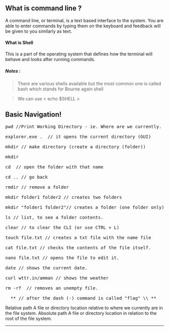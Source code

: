 ## What is command line ?
A command line, or terminal, is a text based interface to the system. You are able to enter commands by typing them on the keyboard and feedback will be given to you similarly as text.

#### What is Shell 
This is a part of the operating system that defines how the terminal will behave and looks after running commands.
##### Notes :
> There are various shells available but the most common one is called bash which stands for Bourne again shell

> We can use  < echo $SHELL >

## Basic Navigation!


<pre>
pwd //Print Working Directory - ie. Where are we currently.

explorer.exe .  // it opens the current directory (GUI)

mkdir // make directory (create a directory (folder))

mkdir <the name of the folder>

cd <name of folder> // open the folder with that name

cd .. // go back

rmdir // remove a folder

mkdir folder1 folder2 // creates two folders

mkdir "folder1 folder2"// creates a folder (one folder only)

ls // list, to see a folder contents.

clear // to clear the CLI (or use CTRL + L)

touch file.txt // creates a txt file with the name file

cat file.txt // checks the contents of the file itself.

nano file.txt // opens the file to edit it.

date // shows the current date.

curl wttr.in/amman // shows the weather

rm -rf <file/folder name> // removes an unempty file.

  ** // after the dash (-) command is called "flag" \\ ** </pre>



Relative path
A file or directory location relative to where we currently are in the file system.
Absolute path
A file or directory location in relation to the root of the file system.</pre>











---

